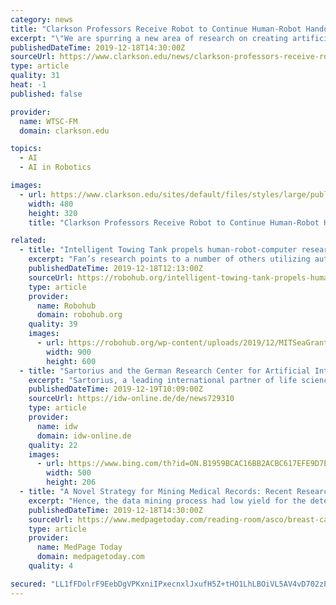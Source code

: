 ```yaml
---
category: news
title: "Clarkson Professors Receive Robot to Continue Human-Robot Handover Interaction Research"
excerpt: "\"We are spurring a new area of research on creating artificial intelligence (AI) algorithms for robots that are human-aware. There is a pretty broad research area on human-robot interaction or HRI, but a lot of this research has focused on experimental or toy problems. My research makes novel contributions to HRI by assessing how to ensure a ..."
publishedDateTime: 2019-12-18T14:30:00Z
sourceUrl: https://www.clarkson.edu/news/clarkson-professors-receive-robot-continue-human-robot-handover-interaction-research
type: article
quality: 31
heat: -1
published: false

provider:
  name: WTSC-FM
  domain: clarkson.edu

topics:
  - AI
  - AI in Robotics

images:
  - url: https://www.clarkson.edu/sites/default/files/styles/large/public/media/image/2019-12/robot-grant.jpg?itok=OgYNyCEL
    width: 480
    height: 320
    title: "Clarkson Professors Receive Robot to Continue Human-Robot Handover Interaction Research"

related:
  - title: "Intelligent Towing Tank propels human-robot-computer research"
    excerpt: "Fan’s research points to a number of others utilizing automation and artificial intelligence in science: At Caltech, a robot scientist named “Adam” generates and tests hypotheses; at the Defense Advanced Research Projects Agency, the Big Mechanism program reads tens of thousands of research papers to generate new models. Similarly ..."
    publishedDateTime: 2019-12-18T12:13:00Z
    sourceUrl: https://robohub.org/intelligent-towing-tank-propels-human-robot-computer-research/
    type: article
    provider:
      name: Robohub
      domain: robohub.org
    quality: 39
    images:
      - url: https://robohub.org/wp-content/uploads/2019/12/MITSeaGrant_ITT_Intelligent_Towing_Tank_VIV.png
        width: 900
        height: 600
  - title: "Sartorius and the German Research Center for Artificial Intelligence launch joint research laboratory"
    excerpt: "Sartorius, a leading international partner of life science research and the biopharmaceutical industry, and the German Research Center for Artificial Intelligence (DFKI) have established the Sartorius AI Lab (SAIL) research laboratory. On the DFKI campus in Kaiserslautern, the use of artificial intelligence (AI) in Sartorius products and ..."
    publishedDateTime: 2019-12-19T10:09:00Z
    sourceUrl: https://idw-online.de/de/news729310
    type: article
    provider:
      name: idw
      domain: idw-online.de
    quality: 22
    images:
      - url: https://www.bing.com/th?id=ON.B1959BCAC16BB2ACBC617EFE9D7E9E0B
        width: 500
        height: 206
  - title: "A Novel Strategy for Mining Medical Records: Recent Research Context"
    excerpt: "Hence, the data mining process had low yield for the detection of metastatic disease. The new method is a natural language processing (NLP) model that detects the presence and timing of metastatic breast cancer recurrence using clinical notes from the EMR, which is used in several hospitals including Stanford Health Care. In addition ..."
    publishedDateTime: 2019-12-18T14:30:00Z
    sourceUrl: https://www.medpagetoday.com/reading-room/asco/breast-cancer/83937
    type: article
    provider:
      name: MedPage Today
      domain: medpagetoday.com
    quality: 4

secured: "LL1fFDolrF9EebDgVPKxniIPxecnxlJxufH5Z+tHO1LhLBOiVL5AV4vD702zP1Bso4OBgRG2bvStvd2WC+2Qf0Ck1KO+N34QuAJVYJiyZz/iZbS0UY+/3UN6OPREEKxxYqkg9NOUlgikpbjrS3cb0piX/iJSr44oC2erzItcASWM1zCDcydW53wBvue4Q/rt9hMYi+uEJB4E5/kcJUABuwlqDia0SvKwpFc57Wu5sEQemqwZBa07JPrN+iXTJdTXnguLfHKeTbuATsI8+5PAxg==;bjb16SrHcr5YeHk1EZU9mw=="
---
```


